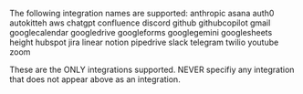 The following integration names are supported:
anthropic
asana
auth0
autokitteh
aws
chatgpt
confluence
discord
github
githubcopilot
gmail
googlecalendar
googledrive
googleforms
googlegemini
googlesheets
height
hubspot
jira
linear
notion
pipedrive
slack
telegram
twilio
youtube
zoom


These are the ONLY integrations supported.
NEVER specifiy any integration that does not appear above as an integration.
